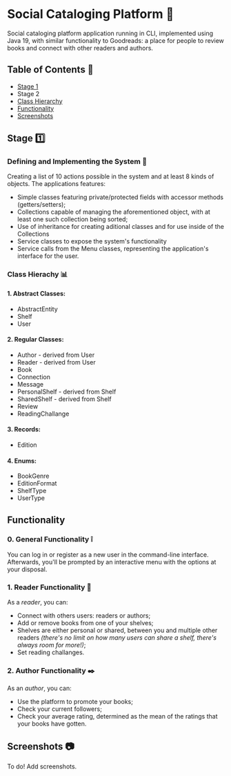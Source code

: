 # Social Cataloging Platform :closed_book:

Social cataloging platform application running in CLI, implemented using Java 19, with similar functionality to Goodreads: a place for people to review books and connect with other readers and authors.



## Table of Contents :bookmark_tabs:
* [Stage 1](#Stage-1)
* Stage 2
* [Class Hierarchy](#Class-Hierarchy)
* [Functionality](#Functionality)
* [Screenshots](#Screenshots)
## Stage :one:

### Defining and Implementing the System :book:
Creating a list of 10 actions possible in the system and at least 8 kinds of objects.
The applications features:
* Simple classes featuring private/protected fields with accessor methods (getters/setters);
* Collections capable of managing the aforementioned object, with at least one such collection being sorted;
* Use of inheritance for creating aditional classes and for use inside of the Collections
* Service classes to expose the system's functionality
* Service calls from the Menu classes, representing the application's interface for the user.

### Class Hierachy :bar_chart:
#### 1. Abstract Classes:
* AbstractEntity
* Shelf
* User

#### 2. Regular Classes:
* Author - derived from User
* Reader - derived from User
* Book
* Connection
* Message
* PersonalShelf - derived from Shelf
* SharedShelf - derived from Shelf
* Review
* ReadingChallange

#### 3. Records:
* Edition

#### 4. Enums:
* BookGenre
* EditionFormat
* ShelfType
* UserType
## Functionality

### 0. General Functionality :grey_exclamation:
You can log in or register as a new user in the command-line interface.
Afterwards, you'll be prompted by an interactive menu with the options at your disposal.


### 1. Reader Functionality :page_with_curl:
As a _reader_, you can:
* Connect with others users: readers or authors;
* Add or remove books from one of your shelves;
* Shelves are either personal or shared, between you and multiple other readers _(there's no limit on how many users can share a shelf, there's always room for more!)_;
* Set reading challanges.


### 2. Author Functionality :black_nib:
As an _author_, you can:

* Use the platform to promote your books;
* Check your current followers;
* Check your average rating, determined as the mean of the ratings that your books have gotten.
## Screenshots :camera:

To do! Add screenshots.